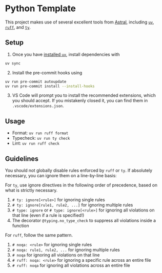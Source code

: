 # Python Template

This project makes use of several excellent tools from [Astral](https://github.com/astral-sh), including [`uv`](https://github.com/astral-sh/uv), [`ruff`](https://github.com/astral-sh/ruff), and [`ty`](https://github.com/astral-sh/ty).

## Setup

1. Once you have [installed `uv`](https://docs.astral.sh/uv/getting-started/installation/), install dependencies with

```sh
uv sync
```

2. Install the pre-commit hooks using

```sh
uv run pre-commit autoupdate
uv run pre-commit install --install-hooks
```

3. VS Code will prompt you to install the recommended extensions, which you should accept. If you mistakenly closed it, you can find them in `.vscode/extensions.json`.

## Usage

-   Format: `uv run ruff format`
-   Typecheck: `uv run ty check`
-   Lint: `uv run ruff check`

## Guidelines

You should not globally disable rules enforced by `ruff` or `ty`. If absolutely necessary, you can ignore them on a line-by-line basis:

For `ty`, use ignore directives in the following order of precedence, based on what is strictly necessary.

1. `# ty: ignore[<rule>]` for ignoring single rules
2. `# ty: ignore[rule1, rule2, ...]` for ignoring multiple rules
3. `# type: ignore` or `# type: ignore[<rule>]` for ignoring all violations on that line (even if a rule is specified!)
4. The decorator `@typing.no_type_check` to suppress all violations inside a function

For `ruff`, follow the same pattern.

1. `# noqa: <rule>` for ignoring single rules
2. `# noqa: rule1, rule2, ...` for ignoring multiple rules
3. `# noqa` for ignoring all violations on that line
4. `# ruff: noqa: <rule>` for ignoring a specific rule across an entire file
5. `# ruff: noqa` for ignoring all violations across an entire file
